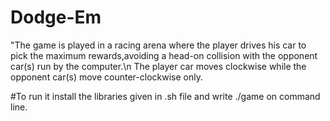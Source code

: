# Dodge-Em
"The game is played in a racing arena where the player drives his car to pick the maximum rewards,avoiding a head-on collision with the opponent car(s) run by the computer.\n The player car moves clockwise while the opponent car(s) move counter-clockwise only.

#To run it install the libraries given in .sh file and write ./game on command line.
